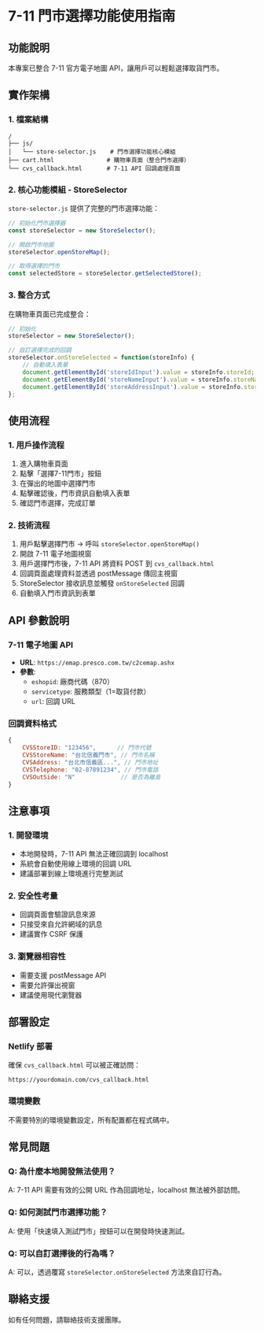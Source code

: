 # 7-11 門市選擇功能使用指南

## 功能說明

本專案已整合 7-11 官方電子地圖 API，讓用戶可以輕鬆選擇取貨門市。

## 實作架構

### 1. 檔案結構
```
/
├── js/
│   └── store-selector.js    # 門市選擇功能核心模組
├── cart.html               # 購物車頁面（整合門市選擇）
└── cvs_callback.html       # 7-11 API 回調處理頁面
```

### 2. 核心功能模組 - StoreSelector

`store-selector.js` 提供了完整的門市選擇功能：

```javascript
// 初始化門市選擇器
const storeSelector = new StoreSelector();

// 開啟門市地圖
storeSelector.openStoreMap();

// 取得選擇的門市
const selectedStore = storeSelector.getSelectedStore();
```

### 3. 整合方式

在購物車頁面已完成整合：

```javascript
// 初始化
storeSelector = new StoreSelector();

// 自訂選擇完成的回調
storeSelector.onStoreSelected = function(storeInfo) {
    // 自動填入表單
    document.getElementById('storeIdInput').value = storeInfo.storeId;
    document.getElementById('storeNameInput').value = storeInfo.storeName;
    document.getElementById('storeAddressInput').value = storeInfo.storeAddress;
};
```

## 使用流程

### 1. 用戶操作流程
1. 進入購物車頁面
2. 點擊「選擇7-11門市」按鈕
3. 在彈出的地圖中選擇門市
4. 點擊確認後，門市資訊自動填入表單
5. 確認門市選擇，完成訂單

### 2. 技術流程
1. 用戶點擊選擇門市 → 呼叫 `storeSelector.openStoreMap()`
2. 開啟 7-11 電子地圖視窗
3. 用戶選擇門市後，7-11 API 將資料 POST 到 `cvs_callback.html`
4. 回調頁面處理資料並透過 postMessage 傳回主視窗
5. StoreSelector 接收訊息並觸發 `onStoreSelected` 回調
6. 自動填入門市資訊到表單

## API 參數說明

### 7-11 電子地圖 API
- **URL**: `https://emap.presco.com.tw/c2cemap.ashx`
- **參數**:
  - `eshopid`: 廠商代碼（870）
  - `servicetype`: 服務類型（1=取貨付款）
  - `url`: 回調 URL

### 回調資料格式
```javascript
{
    CVSStoreID: "123456",      // 門市代號
    CVSStoreName: "台北信義門市", // 門市名稱
    CVSAddress: "台北市信義區...", // 門市地址
    CVSTelephone: "02-87891234", // 門市電話
    CVSOutSide: "N"             // 是否為離島
}
```

## 注意事項

### 1. 開發環境
- 本地開發時，7-11 API 無法正確回調到 localhost
- 系統會自動使用線上環境的回調 URL
- 建議部署到線上環境進行完整測試

### 2. 安全性考量
- 回調頁面會驗證訊息來源
- 只接受來自允許網域的訊息
- 建議實作 CSRF 保護

### 3. 瀏覽器相容性
- 需要支援 postMessage API
- 需要允許彈出視窗
- 建議使用現代瀏覽器

## 部署設定

### Netlify 部署
確保 `cvs_callback.html` 可以被正確訪問：
```
https://yourdomain.com/cvs_callback.html
```

### 環境變數
不需要特別的環境變數設定，所有配置都在程式碼中。

## 常見問題

### Q: 為什麼本地開發無法使用？
A: 7-11 API 需要有效的公開 URL 作為回調地址，localhost 無法被外部訪問。

### Q: 如何測試門市選擇功能？
A: 使用「快速填入測試門市」按鈕可以在開發時快速測試。

### Q: 可以自訂選擇後的行為嗎？
A: 可以，透過覆寫 `storeSelector.onStoreSelected` 方法來自訂行為。

## 聯絡支援

如有任何問題，請聯絡技術支援團隊。 
